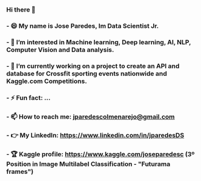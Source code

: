 ### Hi there 👋
### - 😄 My name is Jose Paredes, Im Data Scientist Jr.
### - 👀 I’m interested in Machine learning, Deep learning, AI, NLP, Computer Vision and Data analysis.
### - 🔭 I’m currently working on a project to create an API and database for Crossfit sporting events nationwide and Kaggle.com Competitions.
### - ⚡ Fun fact: ...
### - 📫 How to reach me: jparedescolmenarejo@gmail.com
### - 👉 My LinkedIn: https://www.linkedin.com/in/jparedesDS
### - 🏆 Kaggle profile: https://www.kaggle.com/joseparedesc (3º Position in Image Multilabel Classification - "Futurama frames")
<!--
**jparedesDS/jparedesDS** is a ✨ _special_ ✨ repository because its `README.md` (this file) appears on your GitHub profile.

Here are some ideas to get you started:

- 🔭 I’m currently working on ...
- 🌱 I’m currently learning DataSciencist
- 👯 I’m looking to collaborate on ...
- 🤔 I’m looking for help with ...
- 💬 Ask me about ...
- 📫 How to reach me: ...
- 😄 Pronouns: ...
- ⚡ Fun fact: ...
-->
